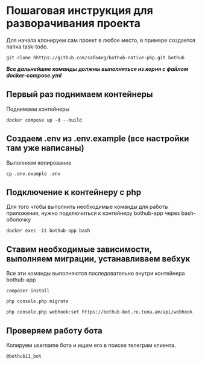 # Пошаговая инструкция для разворачивания проекта

Для начала клонируем сам проект в любое место, в примере создается папка task-todo.

```
git clone hhttps://github.com/safo4eg/bothub-native-php.git bothub
```

***Все дальнейшие команды должны выполняться из корня с файлом docker-compose.yml***

## Первый раз поднимаем контейнеры

Поднимаем контейнеры

```
docker compose up -d --build
```

## Создаем .env из .env.example (все настройки там уже написаны)

Выполняем копирование

```
cp .env.example .env
```

## Подключение к контейнеру с php

Для того чтобы выполнить необходимые команды для работы приложения, нужно подключиться
к контейнеру bothub-app через bash-оболочку

```
docker exec -it bothub-app bash
```

## Ставим необходимые зависимости, выполняем миграции, устанавливаем вебхук

Все эти команды выполняются последовательно внутри контейнера bothub-app

```
composer install
```

```
php console.php migrate
```

```
php console.php webhook:set https://bothub-bot.ru.tuna.am/api/webhook
```

## Проверяем работу бота

Копируем username бота и ищем его в поиске телеграм клиента.

```
@bothub11_bot
```
